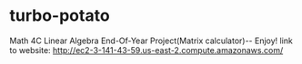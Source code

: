# turbo-potato
Math 4C Linear Algebra End-Of-Year Project(Matrix calculator)-- Enjoy!
link to website:
http://ec2-3-141-43-59.us-east-2.compute.amazonaws.com/ 
